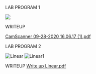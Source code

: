 LAB PROGRAM 1

<img src="https://user-images.githubusercontent.com/71483959/94422231-67a40980-01a4-11eb-88cf-24bc552fe63d.png">


WRITEUP


[CamScanner 09-28-2020 16.06.17 (1).pdf](https://github.com/sakshi1bm19cs140/CS140_DS_LAB/files/5291634/CamScanner.09-28-2020.16.06.17.1.pdf)


LAB PROGRAM 2


![Linear](https://user-images.githubusercontent.com/71483959/96427638-6ce0fb00-121c-11eb-9fd5-b805515c60b6.png)
![Linear1](https://user-images.githubusercontent.com/71483959/96427757-8eda7d80-121c-11eb-8ccb-f70b6043da57.png)


WRITEUP
[Write up Linear.pdf](https://github.com/sakshi1bm19cs140/CS140_DS_LAB/files/5400731/Write.up.Linear.pdf)

